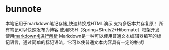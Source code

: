 # bunnote
本笔记用于markdown笔记存储,快速转换成HTML演示,支持多版本共存复原！
所有笔记可以快速发布为博客
使用SSH（Spring+Struts2+Hibernate）框架开发
使用<a href="http://org.commonjava.googlecode.markdown4j" >markdown4j进行解析</a>
Markdown是一种可以使用普通文本编辑器编写的标记语言，通过简单的标记语法，它可以使普通文本内容具有一定的格式!

